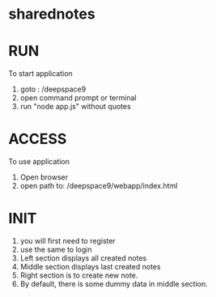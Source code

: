 # sharednotes
RUN
================================================
To start application
1. goto : /deepspace9
2. open command prompt or terminal
3. run "node app.js" without quotes

ACCESS
================================================
To use application
1. Open browser
2. open path to: /deepspace9/webapp/index.html

INIT
================================================
1. you will first need to register
2. use the same to login
3. Left section displays all created notes
4. Middle section displays last created notes
5. Right section is to create new note.
7. By default, there is some dummy data in middle section.
